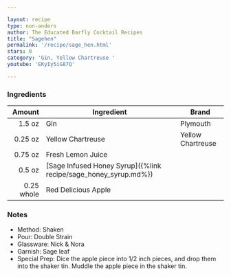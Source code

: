 ```yaml
---

layout: recipe
type: non-anders
author: The Educated Barfly Cocktail Recipes
title: "Sagehen"
permalink: '/recipe/sage_hen.html'
stars: 0
category: 'Gin, Yellow Chartreuse '
youtube: 'EKyIy5iG87Q'

---
```


### Ingredients

|  Amount  | Ingredient               | Brand                   |
| ---------: | --------------------------------------------------------------- | ----------------- |
|     1.5 oz | Gin                                                             | Plymouth          |
|    0.25 oz | Yellow Chartreuse                                               | Yellow Chartreuse |
|    0.75 oz | Fresh Lemon Juice                                               |
|     0.5 oz | [Sage Infused Honey Syrup]({%link recipe/sage_honey_syrup.md%}) |
| 0.25 whole | Red Delicious Apple                                             |

### Notes

- Method: Shaken
- Pour: Double Strain
- Glassware: Nick & Nora
- Garnish: Sage leaf
- Special Prep: Dice the apple piece into 1/2 inch pieces, and drop them into the shaker tin. Muddle the apple piece in the shaker tin.

